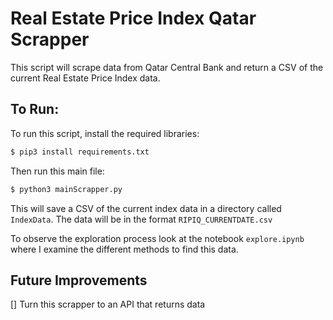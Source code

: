 # Real Estate Price Index Qatar Scrapper

This script will scrape data from Qatar Central Bank and return a CSV of the current Real Estate Price Index data.

## To Run:

To run this script, install the required libraries:

```bash
$ pip3 install requirements.txt
```

Then run this main file:

```bash
$ python3 mainScrapper.py
```

This will save a CSV of the current index data in a directory called `IndexData`. The data will be in the format `RIPIQ_CURRENTDATE.csv`

To observe the exploration process look at the notebook `explore.ipynb` where I examine the different methods to find this data.

## Future Improvements

[] Turn this scrapper to an API that returns data
